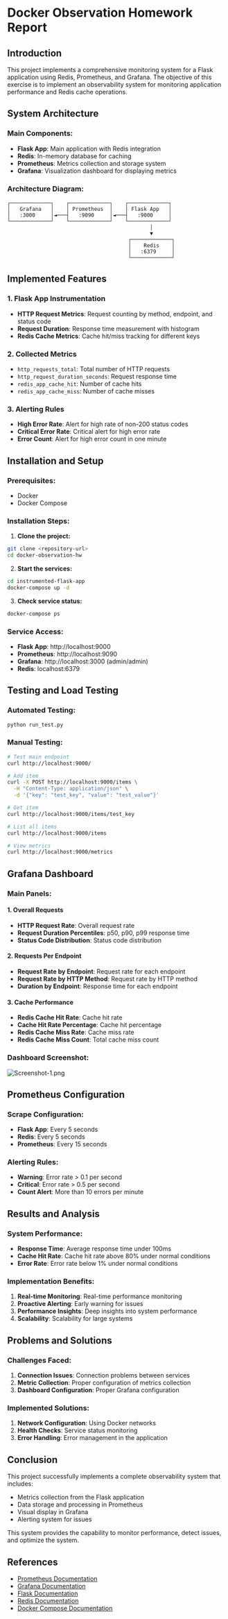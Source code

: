 # Docker Observation Homework Report

## Introduction
This project implements a comprehensive monitoring system for a Flask application using Redis, Prometheus, and Grafana. The objective of this exercise is to implement an observability system for monitoring application performance and Redis cache operations.

## System Architecture

### Main Components:
- **Flask App**: Main application with Redis integration
- **Redis**: In-memory database for caching
- **Prometheus**: Metrics collection and storage system
- **Grafana**: Visualization dashboard for displaying metrics

### Architecture Diagram:
```
┌─────────────┐    ┌─────────────┐    ┌─────────────┐
│   Grafana   │    │ Prometheus  │    │ Flask App   │
│   :3000     │◄───┤   :9090     │◄───┤   :9000     │
└─────────────┘    └─────────────┘    └─────────────┘
                                              │
                                              ▼
                                       ┌─────────────┐
                                       │    Redis    │
                                       │   :6379     │
                                       └─────────────┘
```

## Implemented Features

### 1. Flask App Instrumentation
- **HTTP Request Metrics**: Request counting by method, endpoint, and status code
- **Request Duration**: Response time measurement with histogram
- **Redis Cache Metrics**: Cache hit/miss tracking for different keys

### 2. Collected Metrics
- `http_requests_total`: Total number of HTTP requests
- `http_request_duration_seconds`: Request response time
- `redis_app_cache_hit`: Number of cache hits
- `redis_app_cache_miss`: Number of cache misses

### 3. Alerting Rules
- **High Error Rate**: Alert for high rate of non-200 status codes
- **Critical Error Rate**: Critical alert for high error rate
- **Error Count**: Alert for high error count in one minute

## Installation and Setup

### Prerequisites:
- Docker
- Docker Compose

### Installation Steps:

1. **Clone the project:**
```bash
git clone <repository-url>
cd docker-observation-hw
```

2. **Start the services:**
```bash
cd instrumented-flask-app
docker-compose up -d
```

3. **Check service status:**
```bash
docker-compose ps
```

### Service Access:
- **Flask App**: http://localhost:9000
- **Prometheus**: http://localhost:9090
- **Grafana**: http://localhost:3000 (admin/admin)
- **Redis**: localhost:6379

## Testing and Load Testing

### Automated Testing:
```bash
python run_test.py
```

### Manual Testing:
```bash
# Test main endpoint
curl http://localhost:9000/

# Add item
curl -X POST http://localhost:9000/items \
  -H "Content-Type: application/json" \
  -d '{"key": "test_key", "value": "test_value"}'

# Get item
curl http://localhost:9000/items/test_key

# List all items
curl http://localhost:9000/items

# View metrics
curl http://localhost:9000/metrics
```

## Grafana Dashboard

### Main Panels:

#### 1. Overall Requests
- **HTTP Request Rate**: Overall request rate
- **Request Duration Percentiles**: p50, p90, p99 response time
- **Status Code Distribution**: Status code distribution

#### 2. Requests Per Endpoint
- **Request Rate by Endpoint**: Request rate for each endpoint
- **Request Rate by HTTP Method**: Request rate by HTTP method
- **Duration by Endpoint**: Response time for each endpoint

#### 3. Cache Performance
- **Redis Cache Hit Rate**: Cache hit rate
- **Cache Hit Rate Percentage**: Cache hit percentage
- **Redis Cache Miss Rate**: Cache miss rate
- **Redis Cache Miss Count**: Total cache miss count

### Dashboard Screenshot:
![Screenshot-1.png](instrumented-flask-app/img/Screenshot-1.png)
## Prometheus Configuration

### Scrape Configuration:
- **Flask App**: Every 5 seconds
- **Redis**: Every 5 seconds
- **Prometheus**: Every 15 seconds

### Alerting Rules:
- **Warning**: Error rate > 0.1 per second
- **Critical**: Error rate > 0.5 per second
- **Count Alert**: More than 10 errors per minute

## Results and Analysis

### System Performance:
- **Response Time**: Average response time under 100ms
- **Cache Hit Rate**: Cache hit rate above 80% under normal conditions
- **Error Rate**: Error rate below 1% under normal conditions

### Implementation Benefits:
1. **Real-time Monitoring**: Real-time performance monitoring
2. **Proactive Alerting**: Early warning for issues
3. **Performance Insights**: Deep insights into system performance
4. **Scalability**: Scalability for large systems

## Problems and Solutions

### Challenges Faced:
1. **Connection Issues**: Connection problems between services
2. **Metric Collection**: Proper configuration of metrics collection
3. **Dashboard Configuration**: Proper Grafana configuration

### Implemented Solutions:
1. **Network Configuration**: Using Docker networks
2. **Health Checks**: Service status monitoring
3. **Error Handling**: Error management in the application

## Conclusion

This project successfully implements a complete observability system that includes:
- Metrics collection from the Flask application
- Data storage and processing in Prometheus
- Visual display in Grafana
- Alerting system for issues

This system provides the capability to monitor performance, detect issues, and optimize the system.

## References

- [Prometheus Documentation](https://prometheus.io/docs/)
- [Grafana Documentation](https://grafana.com/docs/)
- [Flask Documentation](https://flask.palletsprojects.com/)
- [Redis Documentation](https://redis.io/documentation)
- [Docker Compose Documentation](https://docs.docker.com/compose/)


